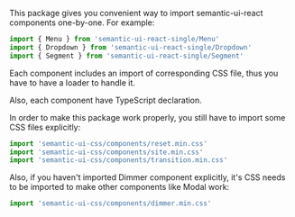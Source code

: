 This package gives you convenient way to import semantic-ui-react components one-by-one. For example:
```ts
import { Menu } from 'semantic-ui-react-single/Menu'
import { Dropdown } from 'semantic-ui-react-single/Dropdown'
import { Segment } from 'semantic-ui-react-single/Segment'
```

Each component includes an import of corresponding CSS file, thus you have to have a loader to handle it.

Also, each component have TypeScript declaration.

In order to make this package work properly, you still have to import some CSS files explicitly:
```ts
import 'semantic-ui-css/components/reset.min.css'
import 'semantic-ui-css/components/site.min.css'
import 'semantic-ui-css/components/transition.min.css'
```
Also, if you haven't imported Dimmer component explicitly, it's CSS needs to be imported to make other components like Modal work:
```ts
import 'semantic-ui-css/components/dimmer.min.css'
```